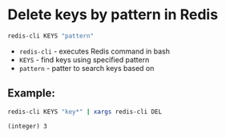 # Delete keys by pattern in Redis

```bash
redis-cli KEYS "pattern"
```

- `redis-cli` - executes Redis command in bash
- `KEYS` - find keys using specified pattern
- `pattern` - patter to search keys based on

## Example: 
```bash
redis-cli KEYS "key*" | xargs redis-cli DEL
```
```
(integer) 3
```

